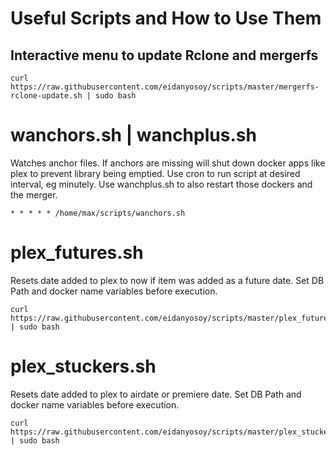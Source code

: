 # Useful Scripts and How to Use Them

## Interactive menu to update Rclone and mergerfs
```
curl https://raw.githubusercontent.com/eidanyosoy/scripts/master/mergerfs-rclone-update.sh | sudo bash
```

# wanchors.sh | wanchplus.sh
Watches anchor files. If anchors are missing will shut down docker apps like plex to prevent library being emptied. Use cron to run script at desired interval, eg minutely. Use wanchplus.sh to also restart those dockers and the merger.

```
* * * * * /home/max/scripts/wanchors.sh
```

# plex_futures.sh
Resets date added to plex to now if item was added as a future date. Set DB Path and docker name variables before execution.
```
curl https://raw.githubusercontent.com/eidanyosoy/scripts/master/plex_futures.sh | sudo bash
```

# plex_stuckers.sh
Resets date added to plex to airdate or premiere date. Set DB Path and docker name variables before execution.
```
curl https://raw.githubusercontent.com/eidanyosoy/scripts/master/plex_stuckers.sh | sudo bash
```
